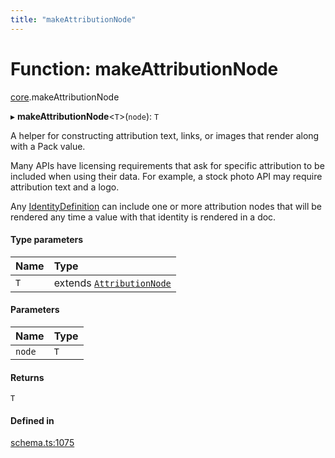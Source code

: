 ```yaml
---
title: "makeAttributionNode"
---
```

# Function: makeAttributionNode

[core](../modules/core.md).makeAttributionNode

▸ **makeAttributionNode**<`T`\>(`node`): `T`

A helper for constructing attribution text, links, or images that render along with a Pack value.

Many APIs have licensing requirements that ask for specific attribution to be included
when using their data. For example, a stock photo API may require attribution text
and a logo.

Any [IdentityDefinition](../interfaces/core.IdentityDefinition.md) can include one or more attribution nodes that will be
rendered any time a value with that identity is rendered in a doc.

#### Type parameters

| Name | Type |
| :------ | :------ |
| `T` | extends [`AttributionNode`](../types/core.AttributionNode.md) |

#### Parameters

| Name | Type |
| :------ | :------ |
| `node` | `T` |

#### Returns

`T`

#### Defined in

[schema.ts:1075](https://github.com/coda/packs-sdk/blob/main/schema.ts#L1075)
